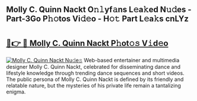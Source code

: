 ## Molly C. Quinn Nackt O𝚗𝚕yf𝚊ns L𝚎a𝚔ed N𝚞𝚍es - Part-3Go P𝚑𝚘tos Vi𝚍𝚎o - H𝚘𝚝 Part L𝚎a𝚔s cnLYz

# <h2><a href="http://kfeb6y.oniu.top/?m=Molly+C.+Quinn+Nackt">🔗👉 🔴 Molly C. Quinn Nackt P𝚑ot𝚘𝚜 V𝚒d𝚎o</a></h2>

[![Molly C. Quinn Nackt Nu𝚍e𝚜](https://i.imgur.com/0qMVB7G.gif)](http://kfeb6y.oniu.top/?m=Molly+C.+Quinn+Nackt)
Web-based entertainer and multimedia designer Molly C. Quinn Nackt, celebrated for disseminating dance and lifestyle knowledge through trending dance sequences and short videos. The public persona of Molly C. Quinn Nackt is defined by its friendly and relatable nature, but the mysteries of his private life remain a tantalizing enigma.  
